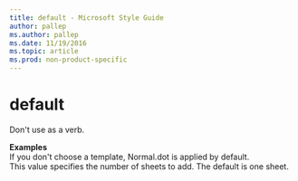 ```yaml
---
title: default - Microsoft Style Guide
author: pallep
ms.author: pallep
ms.date: 11/19/2016
ms.topic: article
ms.prod: non-product-specific
---
```


# default

Don't use as a verb. 

**Examples**  
If you don't choose a template, Normal.dot is applied by default.  
This value specifies the number of sheets to add. The default is one sheet.
